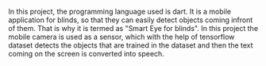 In this project, the programming language used is dart. It is a mobile application for blinds, so that they can easily detect objects coming infront of them. That is why it is termed as "Smart Eye for blinds". In this project the mobile camera is used as a sensor, which with the help of tensorflow dataset detects the objects that are trained in the dataset and then the text coming on the screen is converted into speech.
